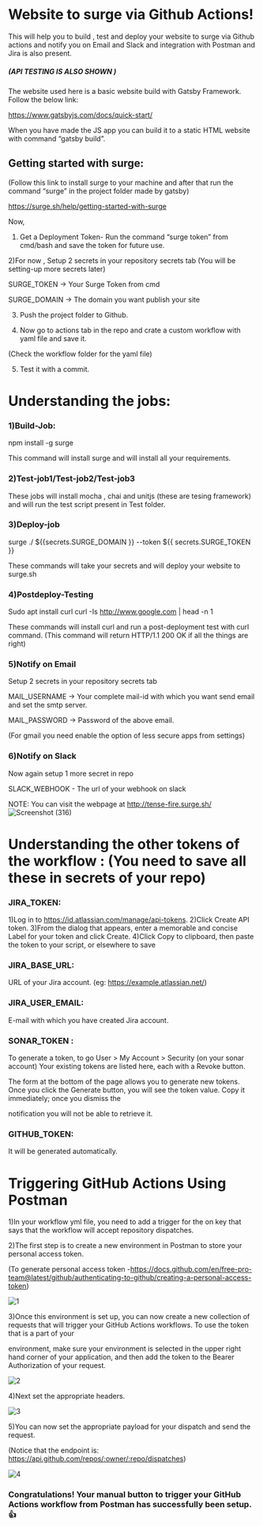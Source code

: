 # Website to surge via Github Actions!


This will help you to build , test and deploy your website to surge via Github actions and notify you on Email and Slack and integration with Postman and Jira is also present.

##### (API TESTING IS ALSO SHOWN )

The website used here is a basic website build with Gatsby Framework. Follow the below link:

https://www.gatsbyjs.com/docs/quick-start/

When you have made the JS app you can build it to a static HTML website with command “gatsby build”.


## Getting started with surge: 

(Follow this link to install surge to your machine and after that run the command “surge” in the project folder made by gatsby)

https://surge.sh/help/getting-started-with-surge

 Now,
1)	Get a Deployment Token- Run the command “surge token” from cmd/bash and save the token for future use.

2)For now , Setup 2 secrets in your repository secrets tab (You will be setting-up more secrets later)

SURGE_TOKEN -> Your Surge Token from cmd

SURGE_DOMAIN -> The domain you want publish your site

3)	Push the project folder to Github.

4) Now go to actions tab in the repo and crate a custom workflow with yaml file and save it.

(Check the workflow folder for the yaml file)

5)	Test it with a commit.


# Understanding the jobs:

### 1)Build-Job:

npm install -g surge

This command will install surge and will install all your requirements.

### 2)Test-job1/Test-job2/Test-job3

These jobs will install mocha , chai and unitjs (these are tesing framework) and will run the test script present in Test folder.

### 3)Deploy-job

surge ./ ${{secrets.SURGE_DOMAIN }} --token ${{ secrets.SURGE_TOKEN }}

These commands will take your secrets and will deploy your website to surge.sh

### 4)Postdeploy-Testing

Sudo apt install curl
curl -Is http://www.google.com | head -n 1

These commands will install curl and run a post-deployment test with curl command.
(This command will return HTTP/1.1 200 OK if all the things are right)

### 5)Notify on Email

Setup 2 secrets in your repository secrets tab

MAIL_USERNAME -> Your complete mail-id with which you want send email and set the smtp server.

MAIL_PASSWORD -> Password of the above email.

(For gmail you need enable the option of less secure apps from settings)

### 6)Notify on Slack

Now again setup 1 more secret in repo

SLACK_WEBHOOK - The url of your webhook on slack

NOTE: You can visit the webpage at http://tense-fire.surge.sh/ 
![Screenshot (316)](https://user-images.githubusercontent.com/46739055/93215825-8e197c00-f784-11ea-8cd5-bbac7a0b8c3a.png)

# Understanding the other tokens of the workflow : (You need to save all these in secrets of your repo)

### JIRA_TOKEN:
1)Log in to https://id.atlassian.com/manage/api-tokens.
2)Click Create API token.
3)From the dialog that appears, enter a memorable and concise Label for your token and click Create.
4)Click Copy to clipboard, then paste the token to your script, or elsewhere to save

### JIRA_BASE_URL: 
URL of your Jira account. (eg: https://example.atlassian.net/)

### JIRA_USER_EMAIL:
E-mail with which you have created Jira account.

### SONAR_TOKEN :

To generate a token, to go User > My Account > Security (on your sonar account) Your existing tokens are listed here, each with a Revoke button.

The form at the bottom of the page allows you to generate new tokens. Once you click the Generate button, you will see the token value. Copy it immediately; once you dismiss the 

notification you will not be able to retrieve it.

### GITHUB_TOKEN:
It will be generated automatically.

# Triggering GitHub Actions Using Postman

1)In your workflow yml file, you need to add a trigger for the on key that says that the workflow will accept repository dispatches.

2)The first step is to create a new environment in Postman to store your personal access token.

(To generate personal access token -https://docs.github.com/en/free-pro-team@latest/github/authenticating-to-github/creating-a-personal-access-token)

![1](https://user-images.githubusercontent.com/46739055/94343196-28ef4180-0034-11eb-83ef-9f1bf67cff1b.PNG)

3)Once this environment is set up, you can now create a new collection of requests that will trigger your GitHub Actions workflows. To use the token that is a part of your 

environment, make sure your environment is selected in the upper right hand corner of your application, and then add the token to the Bearer Authorization of your request.

![2](https://user-images.githubusercontent.com/46739055/94343199-2d1b5f00-0034-11eb-90e1-e33b08c4ae98.PNG)

4)Next set the appropriate headers.

![3](https://user-images.githubusercontent.com/46739055/94343201-30164f80-0034-11eb-98b4-b5c8391da420.PNG)

5)You can now set the appropriate payload for your dispatch and send the request.

(Notice that the endpoint is: https://api.github.com/repos/:owner/:repo/dispatches)

![4](https://user-images.githubusercontent.com/46739055/94343204-3278a980-0034-11eb-9870-65e11c9d85f7.PNG)

### Congratulations! Your manual button to trigger your GitHub Actions workflow from Postman has successfully been setup. :thumbsup:








